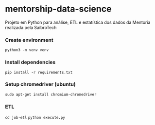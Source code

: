 # mentorship-data-science
Projeto em Python para análise, ETL e estatística dos dados da Mentoria realizada pela SaibroTech

### Create environment
`python3 -m venv venv`

### Install dependencies
`pip install -r requirements.txt`

### Setup chromedriver (ubuntu)
`sudo apt-get install chromium-chromedriver`

### ETL
`cd job-etl`
`python execute.py`
